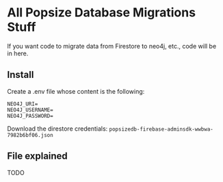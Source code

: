 # All Popsize Database Migrations Stuff
If you want code to migrate data from Firestore to neo4j, etc., code will be in here.

## Install

Create a .env file whose content is the following:

```
NEO4J_URI=
NEO4J_USERNAME=
NEO4J_PASSWORD=
```

Download the direstore credentials:
`popsizedb-firebase-adminsdk-wwbwa-7982b6bf06.json`

## File explained
TODO
